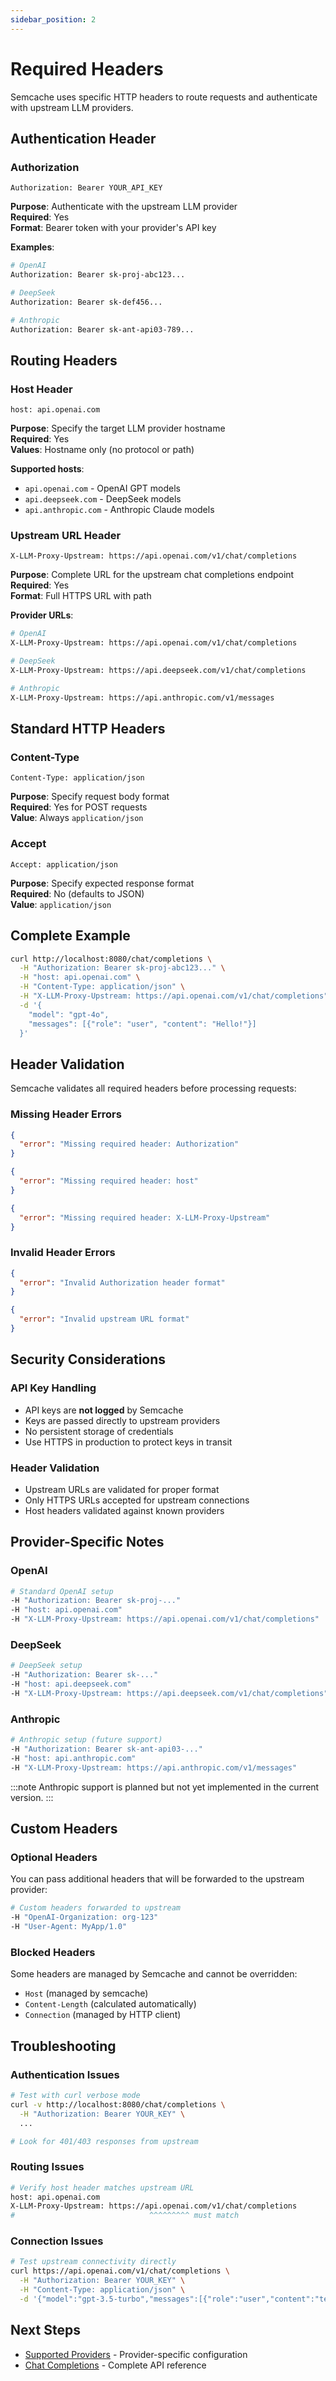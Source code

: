 ```yaml
---
sidebar_position: 2
---
```


# Required Headers

Semcache uses specific HTTP headers to route requests and authenticate with upstream LLM providers.

## Authentication Header

### Authorization
```
Authorization: Bearer YOUR_API_KEY
```

**Purpose**: Authenticate with the upstream LLM provider  
**Required**: Yes  
**Format**: Bearer token with your provider's API key

**Examples**:
```bash
# OpenAI
Authorization: Bearer sk-proj-abc123...

# DeepSeek  
Authorization: Bearer sk-def456...

# Anthropic
Authorization: Bearer sk-ant-api03-789...
```

## Routing Headers

### Host Header
```
host: api.openai.com
```

**Purpose**: Specify the target LLM provider hostname  
**Required**: Yes  
**Values**: Hostname only (no protocol or path)

**Supported hosts**:
- `api.openai.com` - OpenAI GPT models
- `api.deepseek.com` - DeepSeek models  
- `api.anthropic.com` - Anthropic Claude models

### Upstream URL Header
```
X-LLM-Proxy-Upstream: https://api.openai.com/v1/chat/completions
```

**Purpose**: Complete URL for the upstream chat completions endpoint  
**Required**: Yes  
**Format**: Full HTTPS URL with path

**Provider URLs**:
```bash
# OpenAI
X-LLM-Proxy-Upstream: https://api.openai.com/v1/chat/completions

# DeepSeek
X-LLM-Proxy-Upstream: https://api.deepseek.com/v1/chat/completions

# Anthropic  
X-LLM-Proxy-Upstream: https://api.anthropic.com/v1/messages
```

## Standard HTTP Headers

### Content-Type
```
Content-Type: application/json
```

**Purpose**: Specify request body format  
**Required**: Yes for POST requests  
**Value**: Always `application/json`

### Accept
```
Accept: application/json
```

**Purpose**: Specify expected response format  
**Required**: No (defaults to JSON)  
**Value**: `application/json`

## Complete Example

```bash
curl http://localhost:8080/chat/completions \
  -H "Authorization: Bearer sk-proj-abc123..." \
  -H "host: api.openai.com" \
  -H "Content-Type: application/json" \
  -H "X-LLM-Proxy-Upstream: https://api.openai.com/v1/chat/completions" \
  -d '{
    "model": "gpt-4o",
    "messages": [{"role": "user", "content": "Hello!"}]
  }'
```

## Header Validation

Semcache validates all required headers before processing requests:

### Missing Header Errors
```json
{
  "error": "Missing required header: Authorization"
}
```

```json
{
  "error": "Missing required header: host"  
}
```

```json
{
  "error": "Missing required header: X-LLM-Proxy-Upstream"
}
```

### Invalid Header Errors
```json
{
  "error": "Invalid Authorization header format"
}
```

```json
{
  "error": "Invalid upstream URL format"
}
```

## Security Considerations

### API Key Handling
- API keys are **not logged** by Semcache
- Keys are passed directly to upstream providers
- No persistent storage of credentials
- Use HTTPS in production to protect keys in transit

### Header Validation
- Upstream URLs are validated for proper format
- Only HTTPS URLs accepted for upstream connections
- Host headers validated against known providers

## Provider-Specific Notes

### OpenAI
```bash
# Standard OpenAI setup
-H "Authorization: Bearer sk-proj-..."
-H "host: api.openai.com"  
-H "X-LLM-Proxy-Upstream: https://api.openai.com/v1/chat/completions"
```

### DeepSeek
```bash
# DeepSeek setup
-H "Authorization: Bearer sk-..."
-H "host: api.deepseek.com"
-H "X-LLM-Proxy-Upstream: https://api.deepseek.com/v1/chat/completions"
```

### Anthropic
```bash
# Anthropic setup (future support)
-H "Authorization: Bearer sk-ant-api03-..."
-H "host: api.anthropic.com"
-H "X-LLM-Proxy-Upstream: https://api.anthropic.com/v1/messages"
```

:::note
Anthropic support is planned but not yet implemented in the current version.
:::

## Custom Headers

### Optional Headers
You can pass additional headers that will be forwarded to the upstream provider:

```bash
# Custom headers forwarded to upstream
-H "OpenAI-Organization: org-123"
-H "User-Agent: MyApp/1.0"
```

### Blocked Headers
Some headers are managed by Semcache and cannot be overridden:
- `Host` (managed by semcache)
- `Content-Length` (calculated automatically)
- `Connection` (managed by HTTP client)

## Troubleshooting

### Authentication Issues
```bash
# Test with curl verbose mode
curl -v http://localhost:8080/chat/completions \
  -H "Authorization: Bearer YOUR_KEY" \
  ...

# Look for 401/403 responses from upstream
```

### Routing Issues
```bash
# Verify host header matches upstream URL
host: api.openai.com
X-LLM-Proxy-Upstream: https://api.openai.com/v1/chat/completions
#                              ^^^^^^^^^ must match
```

### Connection Issues
```bash
# Test upstream connectivity directly
curl https://api.openai.com/v1/chat/completions \
  -H "Authorization: Bearer YOUR_KEY" \
  -H "Content-Type: application/json" \
  -d '{"model":"gpt-3.5-turbo","messages":[{"role":"user","content":"test"}]}'
```

## Next Steps

- [Supported Providers](./supported-providers.md) - Provider-specific configuration
- [Chat Completions](./chat-completions.md) - Complete API reference  
